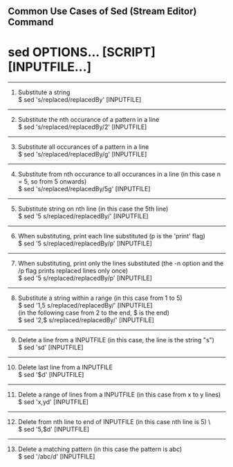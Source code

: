 ## Common Use Cases of Sed (Stream Editor) Command

# sed OPTIONS... [SCRIPT] [INPUTFILE...]

-----
1) Substitute a string \
$ sed 's/replaced/replacedBy' [INPUTFILE]
-----
2) Substitute the nth occurance of a pattern in a line \
$ sed 's/replaced/replacedBy/2' [INPUTFILE]
-----
3) Substitute all occurances of a pattern in a line \
$ sed 's/replaced/replacedBy/g' [INPUTFILE]
-----
4) Substitute from nth occurance to all occurances in a line
(in this case n = 5, so from 5 onwards) \
$ sed 's/replaced/replacedBy/5g' [INPUTFILE]
-----
5) Substitute string on nth line
(in this case the 5th line) \
$ sed '5 s/replaced/replacedBy/' [INPUTFILE]
-----
6) When substituting, print each line substituted
(p is the 'print' flag) \
$ sed '5 s/replaced/replacedBy/p' [INPUTFILE]
-----
7) When substituting, print only the lines substituted
(the -n option and the /p flag prints replaced lines only once) \
$ sed '5 s/replaced/replacedBy/p' [INPUTFILE]
-----
8) Substitute a string within a range
(in this case from 1 to 5) \
$ sed '1,5 s/replaced/replacedBy/' [INPUTFILE] \
(in the following case from 2 to the end, $ is the end) \
$ sed '2,$ s/replaced/replacedBy/' [INPUTFILE]
-----
9) Delete a line from a INPUTFILE
(in this case, the line is the string "s") \
$ sed 'sd' [INPUTFILE]
-----
10) Delete last line from a INPUTFILE \
$ sed '$d' [INPUTFILE]
-----
11) Delete a range of lines from a INPUTFILE
(in this case from x to y lines) \
$ sed 'x,yd' [INPUTFILE]
-----
12) Delete from nth line to end of INPUTFILE
(in this case nth line is 5) \  
$ sed '5,$d' [INPUTFILE]
-----
13) Delete a matching pattern
(in this case the pattern is abc) \
$ sed '/abc/d' [INPUTFILE]
